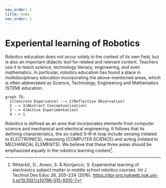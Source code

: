 ```yaml
---
nav_order: 1
title: Home
nav_order: 1
---
```


# Experiental learning of Robotics

Robotics education does not occur solely in the context of its own field, but is also an important didactic tool for related and relevant content. Teachers use it to teach science, technology literacy, engineering, and even mathematics. In particular, robotics education has found a place in multidisciplinary education incorporating the above-mentioned areas, which is often abbreviated as Science, Technology, Engineering and Mathematics (STEM) education.

```mermaid
graph TD;
  1(Concrete Experience) --> 2(Reflective Observation)
  2 --> 3(Abstract Conceptualization)
  3 --> 4(Active Experimentation)
  4 --> 1
```

Robotics is defined as an area that incorporates elements from computer science and mechanical and electrical engineering. It follows that its defining characteristics, the so-called S–R–A loop include sensing (related to ELECTRONICS), reasoning (COMPUTER SCIENCE) and acting (related to MECHANICAL ELEMENTS). We believe that these three areas should be emphasized equally in the robotics learning content[^1].

[^1]:Rihtaršič, D., Avsec, S. & Kocijancic, S. Experiential learning of electronics subject matter in middle school robotics courses. Int J Technol Des Educ 26, 205–224 (2016). https://doi-org.nukweb.nuk.uni-lj.si/10.1007/s10798-015-9310-7

